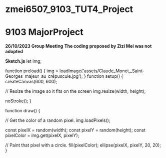 # zmei6507_9103_TUT4_Project
# 9103 MajorProject

**26/10/2023 Group Meeting**
**The coding proposed by Zizi Mei was not adopted**

**Sketch.js**
let img;

function preload() {
  img = loadImage('assets/Claude_Monet,_Saint-Georges_majeur_au_crépuscule.jpg');
}
function setup() {
  createCanvas(600, 600);

  // Resize the image so it fits on the screen
  img.resize(width, height);

  noStroke();
}

function draw() {

  // Get the color of a random pixel.
  img.loadPixels();
  
  const pixelX = random(width);
  const pixelY = random(height);
  const pixelColor = img.get(pixelX, pixelY);

  // Paint that pixel with a circle.
  fill(pixelColor);
  ellipse(pixelX, pixelY, 20, 20);
}